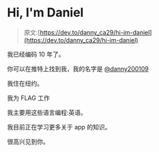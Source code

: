 # Hi, I'm Daniel

> 原文:[https://dev.to/danny_ca29/hi-im-daniel](https://dev.to/danny_ca29/hi-im-daniel)

我已经编码 10 年了。

你可以在推特上找到我，我的名字是 [@danny200109](https://twitter.com/danny200109)

我住在纽约。

我为 FLAG 工作

我主要用这些语言编程:英语。

我目前正在学习更多关于 app 的知识。

很高兴见到你。